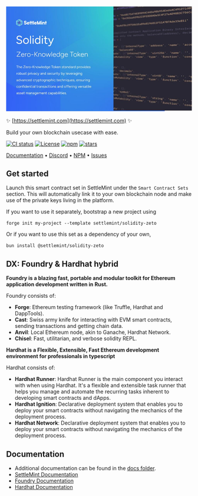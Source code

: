 ![logo](https://github.com/settlemint/solidity-zeto/blob/main/OG_Solidity.jpg)

✨ [https://settlemint.com](https://settlemint.com) ✨

Build your own blockchain usecase with ease.

[![CI status](https://github.com/settlemint/solidity-zeto/actions/workflows/solidity.yml/badge.svg?event=push&branch=main)](https://github.com/settlemint/solidity-zeto/actions?query=branch%3Amain) [![License](https://img.shields.io/npm/l/@settlemint/solidity-zeto)](https://fsl.software) [![npm](https://img.shields.io/npm/dw/@settlemint/solidity-zeto)](https://www.npmjs.com/package/@settlemint/solidity-zeto) [![stars](https://img.shields.io/github/stars/settlemint/solidity-zeto)](https://github.com/settlemint/solidity-zeto)

[Documentation](https://console.settlemint.com/documentation/) • [Discord](https://discord.com/invite/Mt5yqFrey9) • [NPM](https://www.npmjs.com/package/@settlemint/solidity-zeto) • [Issues](https://github.com/settlemint/solidity-zeto/issues)

## Get started

Launch this smart contract set in SettleMint under the `Smart Contract Sets` section. This will automatically link it to your own blockchain node and make use of the private keys living in the platform.

If you want to use it separately, bootstrap a new project using

```shell
forge init my-project --template settlemint/solidity-zeto
```

Or if you want to use this set as a dependency of your own,

```shell
bun install @settlemint/solidity-zeto
```

## DX: Foundry & Hardhat hybrid

**Foundry is a blazing fast, portable and modular toolkit for Ethereum application development written in Rust.**

Foundry consists of:

- **Forge**: Ethereum testing framework (like Truffle, Hardhat and DappTools).
- **Cast**: Swiss army knife for interacting with EVM smart contracts, sending transactions and getting chain data.
- **Anvil**: Local Ethereum node, akin to Ganache, Hardhat Network.
- **Chisel**: Fast, utilitarian, and verbose solidity REPL.

**Hardhat is a Flexible, Extensible, Fast Ethereum development environment for professionals in typescript**

Hardhat consists of:

- **Hardhat Runner**: Hardhat Runner is the main component you interact with when using Hardhat. It's a flexible and extensible task runner that helps you manage and automate the recurring tasks inherent to developing smart contracts and dApps.
- **Hardhat Ignition**: Declarative deployment system that enables you to deploy your smart contracts without navigating the mechanics of the deployment process.
- **Hardhat Network**: Declarative deployment system that enables you to deploy your smart contracts without navigating the mechanics of the deployment process.

## Documentation

- Additional documentation can be found in the [docs folder](./docs).
- [SettleMint Documentation](https://console.settlemint.com/documentation/docs/using-platform/integrated-development-environment/)
- [Foundry Documentation](https://book.getfoundry.sh/)
- [Hardhat Documentation](https://hardhat.org/hardhat-runner/docs/getting-started)


